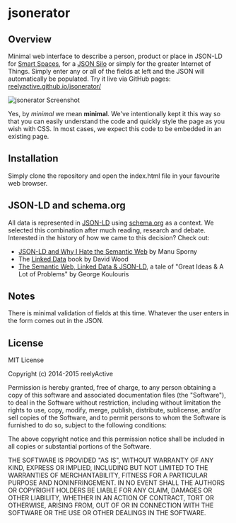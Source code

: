 jsonerator
==========


Overview
--------

Minimal web interface to describe a person, product or place in JSON-LD for [Smart Spaces](http://smartspac.es), for a [JSON Silo](https://www.npmjs.com/package/json-silo) or simply for the greater Internet of Things.  Simply enter any or all of the fields at left and the JSON will automatically be populated.  Try it live via GitHub pages: [reelyactive.github.io/jsonerator/](http://reelyactive.github.io/jsonerator/)

![jsonerator Screenshot](http://reelyactive.com/images/jsonerator.png)

Yes, by _minimal_ we mean __minimal__.  We've intentionally kept it this way so that you can easily understand the code and quickly style the page as you wish with CSS.  In most cases, we expect this code to be embedded in an existing page.


Installation
------------

Simply clone the repository and open the index.html file in your favourite web browser.


JSON-LD and schema.org
----------------------

All data is represented in [JSON-LD](http://json-ld.org/) using [schema.org](http://schema.org/) as a context.  We selected this combination after much reading, research and debate.  Interested in the history of how we came to this decision?  Check out:
- [JSON-LD and Why I Hate the Semantic Web](http://manu.sporny.org/2014/json-ld-origins-2/) by Manu Sporny
- The [Linked Data](http://www.manning.com/dwood/) book by David Wood
- [The Semantic Web, Linked Data & JSON-LD](http://univership.org/projects/qDM2dZP5F5MZ5zgMA/blog), a tale of "Great Ideas & A Lot of Problems" by George Koulouris


Notes
-----

There is minimal validation of fields at this time.  Whatever the user enters in the form comes out in the JSON.


License
-------

MIT License

Copyright (c) 2014-2015 reelyActive

Permission is hereby granted, free of charge, to any person obtaining a copy of this software and associated documentation files (the "Software"), to deal in the Software without restriction, including without limitation the rights to use, copy, modify, merge, publish, distribute, sublicense, and/or sell copies of the Software, and to permit persons to whom the Software is furnished to do so, subject to the following conditions:

The above copyright notice and this permission notice shall be included in all copies or substantial portions of the Software.

THE SOFTWARE IS PROVIDED "AS IS", WITHOUT WARRANTY OF ANY KIND, EXPRESS OR 
IMPLIED, INCLUDING BUT NOT LIMITED TO THE WARRANTIES OF MERCHANTABILITY, 
FITNESS FOR A PARTICULAR PURPOSE AND NONINFRINGEMENT. IN NO EVENT SHALL THE 
AUTHORS OR COPYRIGHT HOLDERS BE LIABLE FOR ANY CLAIM, DAMAGES OR OTHER 
LIABILITY, WHETHER IN AN ACTION OF CONTRACT, TORT OR OTHERWISE, ARISING FROM, 
OUT OF OR IN CONNECTION WITH THE SOFTWARE OR THE USE OR OTHER DEALINGS IN 
THE SOFTWARE.

